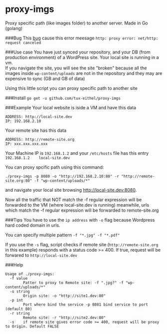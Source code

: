 # proxy-imgs
Proxy specific path (like images folder) to another server. Made in Go (golang)


###Bug
This [bug](https://github.com/golang/go/issues/13666) cause this error meesage `http: proxy error: net/http: request canceled`

###Use case
You have just synced your repository, and your DB (from production environment) of a WordPress site. Your local site is running in a vm.  
If you navigate the site, you will see the site "broken" because all the images inside `wp-content/uploads` are not in the repository and they may are expensive to sync (GB and GB of data)

Using this little script you can proxy specific path to another site

###Install
`go get -u github.com/tux-eithel/proxy-imgs`

###Example
Your local website is iside a VM and have this data

```
ADDRESS: http://local-site.dev
IP: 192.168.2.10

```
Your remote site has this data
```
ADDRESS: http://remote-site.org
IP: xxx.xxx.xxx.xxx
```
Your Machine IP is `192.168.1.2` and your `/etc/hosts` file has this entry `192.168.1.2    local-site.dev`

You can proxy spcific path using this command:
```
./proxy-imgs -p 8080 -o "http://192.168.2.10:80" -r "http://remote-site.org:80" -f "wp-content/uploads/*"
```
and navigate your local site browsing http://local-site.dev:8080.


Now all the traffic that NOT match the -f regular expression will be forwarded to the VM (where local-site.dev is running) meanwhile, urls which match the -f regular expression will be forwarded to remote-site.org

###Tips
You have to use the `ip address` with `-o` flag because Wordpress hard coded domain in urls.

You can specify multiple pattern `-f "*.jpg" -f "*.pdf"`

If you use the `-s` flag, script checks if remote site (`http://remote-site.org` in this example) responds with a status code >= 400. If true, request will be forwared to `http://local-site.dev`

###Help
```
Usage of ./proxy-imgs:
  -f value
    	Patter to proxy to Remote site: -f ".jpg?" -f "wp-content/uploads/*"
  -o string
    	Origin site: -o "http://site1.dev:80"
  -p int
    	Port where bind the service -p 8081 bind service to port (default 80)
  -r string
    	Remote site: -r "http://site2.dev:80"
  -s	if remote site gives error code >= 400, request will be proxy to Origin. Default FALSE

```